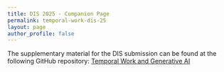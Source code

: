 ```yaml
---
title: DIS 2025 - Companion Page
permalink: temporal-work-dis-25
layout: page
author_profile: false
---
```


The supplementary material for the DIS submission can be found at the following GitHub repository: [Temporal Work and Generative AI](https://github.com/rishivanukuru/temporal-work-dis-25)
